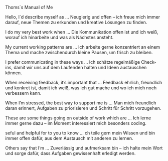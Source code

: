 Thoms`s Manual of Me

Hello, I`d describe myself as ...
Neugierig und offen – ich freue mich immer darauf, neue Themen zu erkunden und kreative Lösungen zu finden.

I do my very best work when ...
Die Kommunikation offen ist und ich weiß, worauf ich hinarbeite und was als Nächstes ansteht.

My current working patterns are ...
Ich arbeite gerne konzentriert an einem Thema und mache zwischendurch kleine Pausen, um frisch zu bleiben.

I prefer communicating in these ways ...
Ich schätze regelmäßige Check-ins, damit wir uns auf dem Laufenden halten und Ideen austauschen können.

When receiving feedback, it’s important that ...
Feedback ehrlich, freundlich und konkret ist, damit ich weiß, was ich gut mache und wo ich mich noch verbessern kann.

When I’m stressed, the best way to support me is ...
Man mich freundlich daran erinnert, Aufgaben zu priorisieren und Schritt für Schritt vorzugehen.

These are some things going on outside of work which are ...
Ich lerne immer gerne dazu – im Moment interessiert mich besonders coding.

seful and helpful for to you to know ...
ch teile gern mein Wissen und bin immer offen dafür, aus dem Austausch mit anderen zu lernen.

Others say that I’m ...
Zuverlässig und aufmerksam bin – ich halte mein Wort und sorge dafür, dass Aufgaben gewissenhaft erledigt werden.

